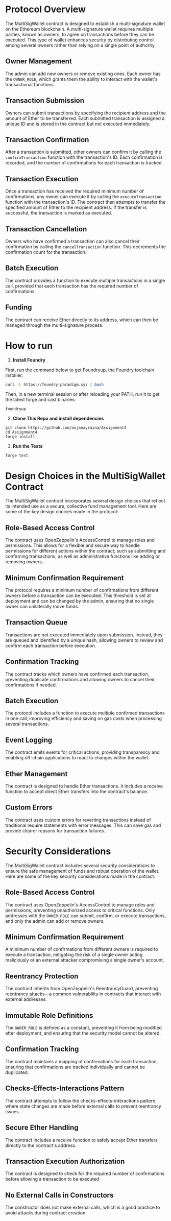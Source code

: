 # Protocol Overview

The MultiSigWallet contract is designed to establish a multi-signature wallet on the Ethereum blockchain. A multi-signature wallet requires multiple parties, known as owners, to agree on transactions before they can be executed. This type of wallet enhances security by distributing control among several owners rather than relying on a single point of authority.

## Owner Management
The admin can add new owners or remove existing ones. Each owner has the `OWNER_ROLE`, which grants them the ability to interact with the wallet's transactional functions.

## Transaction Submission
Owners can submit transactions by specifying the recipient address and the amount of Ether to be transferred. Each submitted transaction is assigned a unique ID and is stored in the contract but not executed immediately.

## Transaction Confirmation
After a transaction is submitted, other owners can confirm it by calling the `confirmTransaction` function with the transaction's ID. Each confirmation is recorded, and the number of confirmations for each transaction is tracked.

## Transaction Execution
Once a transaction has received the required minimum number of confirmations, any owner can execute it by calling the `executeTransaction` function with the transaction's ID. The contract then attempts to transfer the specified amount of Ether to the recipient address. If the transfer is successful, the transaction is marked as executed.

## Transaction Cancellation
Owners who have confirmed a transaction can also cancel their confirmation by calling the `cancelTransaction` function. This decrements the confirmation count for the transaction.

## Batch Execution
The contract provides a function to execute multiple transactions in a single call, provided that each transaction has the required number of confirmations.

## Funding
The contract can receive Ether directly to its address, which can then be managed through the multi-signature process.


# How to run
1.  **Install Foundry**

First, run the command below to get Foundryup, the Foundry toolchain installer:

``` bash
curl -L https://foundry.paradigm.xyz | bash
```

Then, in a new terminal session or after reloading your PATH, run it to get the latest forge and cast binaries:

``` console
foundryup
```

2. **Clone This Repo and install dependencies**
``` 
git clone https://github.com/anjanayraina/Assignment4
cd Assignment4
forge install

```

3. **Run the Tests**



``` 
forge test
```
# Design Choices in the MultiSigWallet Contract

The MultiSigWallet contract incorporates several design choices that reflect its intended use as a secure, collective fund management tool. Here are some of the key design choices made in the protocol:

## Role-Based Access Control
The contract uses OpenZeppelin's AccessControl to manage roles and permissions. This allows for a flexible and secure way to handle permissions for different actions within the contract, such as submitting and confirming transactions, as well as administrative functions like adding or removing owners.

## Minimum Confirmation Requirement
The protocol requires a minimum number of confirmations from different owners before a transaction can be executed. This threshold is set at deployment and can be changed by the admin, ensuring that no single owner can unilaterally move funds.

## Transaction Queue
Transactions are not executed immediately upon submission. Instead, they are queued and identified by a unique hash, allowing owners to review and confirm each transaction before execution.

## Confirmation Tracking
The contract tracks which owners have confirmed each transaction, preventing duplicate confirmations and allowing owners to cancel their confirmations if needed.

## Batch Execution
The protocol includes a function to execute multiple confirmed transactions in one call, improving efficiency and saving on gas costs when processing several transactions.

## Event Logging
The contract emits events for critical actions, providing transparency and enabling off-chain applications to react to changes within the wallet.

## Ether Management
The contract is designed to handle Ether transactions. It includes a receive function to accept direct Ether transfers into the contract's balance.

## Custom Errors
The contract uses custom errors for reverting transactions instead of traditional require statements with error messages. This can save gas and provide clearer reasons for transaction failures.

# Security Considerations 

The MultiSigWallet contract includes several security considerations to ensure the safe management of funds and robust operation of the wallet. Here are some of the key security considerations made in the contract:

## Role-Based Access Control
The contract uses OpenZeppelin's AccessControl to manage roles and permissions, preventing unauthorized access to critical functions. Only addresses with the `OWNER_ROLE` can submit, confirm, or execute transactions, and only the admin can add or remove owners.

## Minimum Confirmation Requirement
A minimum number of confirmations from different owners is required to execute a transaction, mitigating the risk of a single owner acting maliciously or an external attacker compromising a single owner's account.

## Reentrancy Protection
The contract inherits from OpenZeppelin's ReentrancyGuard, preventing reentrancy attacks—a common vulnerability in contracts that interact with external addresses.

## Immutable Role Definitions
The `OWNER_ROLE` is defined as a constant, preventing it from being modified after deployment, and ensuring that the security model cannot be altered.

## Confirmation Tracking
The contract maintains a mapping of confirmations for each transaction, ensuring that confirmations are tracked individually and cannot be duplicated.

## Checks-Effects-Interactions Pattern
The contract attempts to follow the checks-effects-interactions pattern, where state changes are made before external calls to prevent reentrancy issues.

## Secure Ether Handling
The contract includes a receive function to safely accept Ether transfers directly to the contract's address.

## Transaction Execution Authorization
The contract is designed to check for the required number of confirmations before allowing a transaction to be executed

## No External Calls in Constructors
The constructor does not make external calls, which is a good practice to avoid attacks during contract creation.


